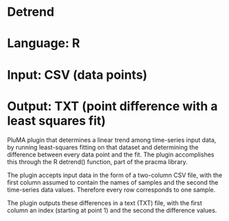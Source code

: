 # Detrend
# Language: R
# Input: CSV (data points)
# Output: TXT (point difference with a least squares fit)

PluMA plugin that determines a linear trend among time-series input data,
by running least-squares fitting on that dataset and determining the difference
between every data point and the fit.  The plugin accomplishes this through 
the R detrend() function, part of the pracma library.

The plugin accepts input data in the form of a two-column CSV file, with 
the first column assumed to contain the names of samples and the second
the time-series data values.  Therefore every row corresponds to one sample.

The plugin outputs these differences in a text (TXT) file, with the first
column an index (starting at point 1) and the second the difference values.
